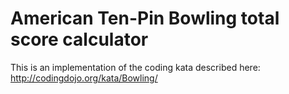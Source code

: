# American Ten-Pin Bowling total score calculator

This is an implementation of the coding kata described here: http://codingdojo.org/kata/Bowling/
